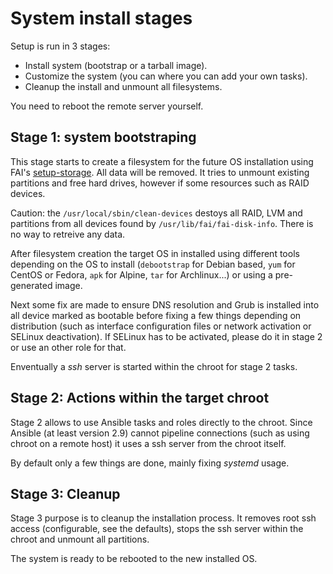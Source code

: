 <!--
---
lang: american
---
-->

# System install stages

Setup is run in 3 stages:

* Install system (bootstrap or a tarball image).
* Customize the system (you can where you can add your own tasks).
* Cleanup the install and unmount all filesystems.

You need to reboot the remote server yourself.

## Stage 1: system bootstraping

This stage starts to create a filesystem for the future OS
installation using FAI's
[setup-storage](https://wiki.fai-project.org/index.php/Setup-storage). All
data will be removed. It tries to unmount existing partitions and free
hard drives, however if some resources such as RAID devices.

Caution: the `/usr/local/sbin/clean-devices` destoys all RAID, LVM and
partitions from all devices found by
`/usr/lib/fai/fai-disk-info`. There is no way to retreive any data.

After filesystem creation the target OS in installed using different
tools depending on the OS to install (`debootstrap` for Debian based,
`yum` for CentOS or Fedora, `apk` for Alpine, `tar` for Archlinux...)
or using a pre-generated image.

Next some fix are made to ensure DNS resolution and Grub is installed
into all device marked as bootable before fixing a few things
depending on distribution (such as interface configuration files or
network activation or SELinux deactivation). If SELinux has to be
activated, please do it in stage 2 or use an other role for that.

Enventually a *ssh* server is started within the chroot for stage 2
tasks.

## Stage 2: Actions within the target chroot

Stage 2 allows to use Ansible tasks and roles directly to the chroot.
Since Ansible (at least version 2.9) cannot pipeline connections (such
as using chroot on a remote host) it uses a ssh server from the chroot
itself.

By default only a few things are done, mainly fixing *systemd* usage.

## Stage 3: Cleanup

Stage 3 purpose is to cleanup the installation process. It removes
root ssh access (configurable, see the defaults), stops the ssh server
within the chroot and unmount all partitions.

The system is ready to be rebooted to the new installed OS.
